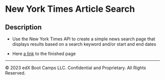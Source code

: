 # New York Times Article Search

## Description

* Use the New York Times API to create a simple news search page that displays results based on a search keyword and/or start and end dates

* Here [a link](https://chukwudibarrah.github.io/ny-times-article-search/) to the finished page

---

© 2023 edX Boot Camps LLC. Confidential and Proprietary. All Rights Reserved.
